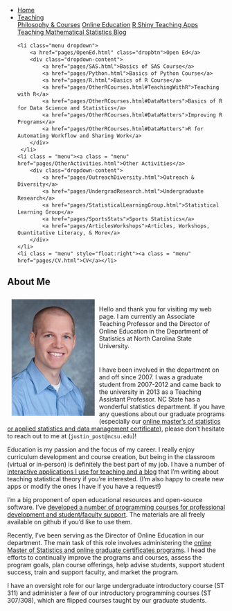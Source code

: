 
<head>
  <link rel="stylesheet" href="css/styles.css">
</head>

<ul class = "menu">
    <li class = "menu"><a class = "menu" href="index.html">Home</a></li>
    <li class="menu dropdown">
        <a href="pages/Teaching.html" class="dropbtn">Teaching</a>
        <div class="dropdown-content">
            <a href="pages/PhilosophyCourses.html">Philosophy & Courses</a>
            <a href="pages/Online.html">Online Education</a>
            <a href="pages/ShinyApps.html">R Shiny Teaching Apps</a>
            <a href="pages/MathStat.html">Teaching Mathematical Statistics Blog</a>
        </div>
     </li>
    
    <li class="menu dropdown">
        <a href="pages/OpenEd.html" class="dropbtn">Open Ed</a>
        <div class="dropdown-content">
            <a href="pages/SAS.html">Basics of SAS Course</a>
            <a href="pages/Python.html">Basics of Python Course</a>
            <a href="pages/R.html">Basics of R Course</a>
            <a href="pages/OtherRCourses.html#TeachingWithR">Teaching with R</a>
            <a href="pages/OtherRCourses.html#DataMatters">Basics of R for Data Science and Statistics</a>
            <a href="pages/OtherRCourses.html#DataMatters">Improving R Programs</a>
            <a href="pages/OtherRCourses.html#DataMatters">R for Automating Workflow and Sharing Work</a>
        </div>
     </li>
    <li class = "menu"><a class = "menu" href="pages/OtherActivities.html">Other Activities</a>
        <div class="dropdown-content">
            <a href="pages/OutreachDiversity.html">Outreach & Diversity</a>
            <a href="pages/UndergradResearch.html">Undergraduate Research</a>
            <a href="pages/StatisticalLearningGroup.html">Statistical Learning Group</a>
            <a href="pages/SportsStats">Sports Statistics</a>
            <a href="pages/ArticlesWorkshops">Articles, Workshops, Quantitative Literacy, & More</a>
        </div>
    </li>
    <li class = "menu" style="float:right"><a class = "menu" href="pages/CV.html">CV</a></li>
</ul>

<br style = "display: block; content: ''; margin-top: 10; ">

## About Me

<div style="float:left;">

<img src = "images/headshot.jpg" alt ="headshot" style="padding: 10px;">

</div>

<div style="padding: 10px;">

Hello and thank you for visiting my web page. I am currently an
Associate Teaching Professor and the Director of Online Education in the
Department of Statistics at North Carolina State University.

</div>

I have been involved in the department on and off since 2007. I was a
graduate student from 2007-2012 and came back to the university in 2013
as a Teaching Assistant Professor. NC State has a wonderful statistics
department. If you have any questions about our graduate programs
(especially our
<a href = "https://statistics.sciences.ncsu.edu/graduate/online-programs/" target ="_blank">online
master’s of statistics or applied statistics and data management
certificate</a>), please don’t hesitate to reach out to me at
(`justin_post@ncsu.edu`)!

Education is my passion and the focus of my career. I really enjoy
curriculum development and course creation, but being in the classroom
(virtual or in-person) is definitely the best part of my job. I have a
number of [interactive applications I use for teaching and a
blog](pages/Teaching.html) that I’m writing about teaching statistical
theory if you’re interested. (I’m also happy to create new apps or
modify the ones I have if you have a request!)

I’m a big proponent of open educational resources and open-source
software. I’ve [developed a number of programming courses for
professional development and student/faculty
support](pages/OpenEd.html). The materials are all freely available on
github if you’d like to use them.

Recently, I’ve been serving as the Director of Online Education in our
department. The main task of this role involves administering the
<a href = "https://statistics.sciences.ncsu.edu/graduate/online-programs/" target ="_blank">online
Master of Statistics and online graduate certificates programs</a>. I
head the efforts to continually improve the programs and courses, assess
the program goals, plan course offerings, help advise students, support
student success, train and support faculty, and market the program.

I have an oversight role for our large undergraduate introductory course
(ST 311) and administer a few of our introductory programming courses
(ST 307/308), which are flipped courses taught by our graduate students.
